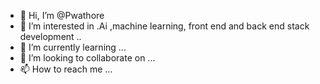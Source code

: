 - 👋 Hi, I’m @Pwathore
- 👀 I’m interested in .Ai ,machine learning, front end and back end stack development 
..
- 🌱 I’m currently learning ...
- 💞️ I’m looking to collaborate on ...
- 📫 How to reach me ...

<!---
Pwathore/Pwathore is a ✨ special ✨ repository because its `README.md` (this file) appears on your GitHub profile.
You can click the Preview link to take a look at your changes.
--->
